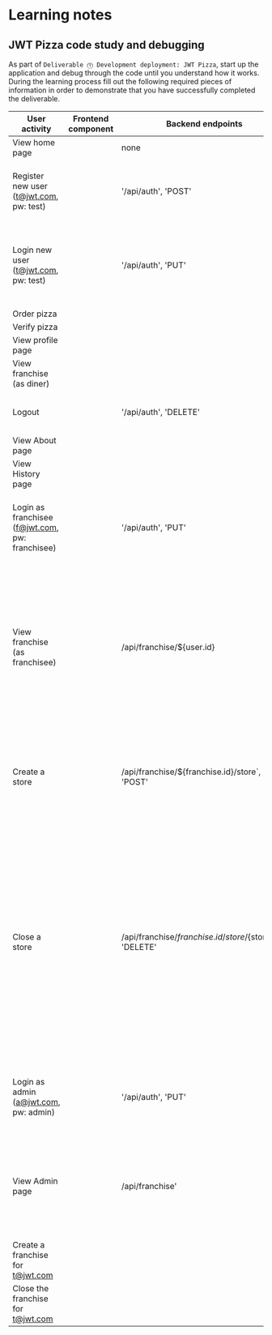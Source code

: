 # Learning notes

## JWT Pizza code study and debugging

As part of `Deliverable ⓵ Development deployment: JWT Pizza`, start up the application and debug through the code until you understand how it works. During the learning process fill out the following required pieces of information in order to demonstrate that you have successfully completed the deliverable.

| User activity                                       | Frontend component | Backend endpoints | Database SQL |
| --------------------------------------------------- | ------------------ | ----------------- | ------------ |
| View home page                                      |                    |none                   |none              |
| Register new user<br/>(t@jwt.com, pw: test)         |                    |'/api/auth', 'POST'  |INSERT INTO user (name, email, password) VALUES (?, ?, ?) INSERT INTO userRole (userId, role, objectId) VALUES (?, ?, ?)              |
| Login new user<br/>(t@jwt.com, pw: test)            |                    |'/api/auth', 'PUT' |INSERT INTO user (name, email, password) VALUES (?, ?, ?) INSERT INTO userRole (userId, role, objectId) VALUES (?, ?, ?) INSERT INTO auth (token, userId) VALUES (?, ?)            |
| Order pizza                                         |                    |     |            |
| Verify pizza                                        |                    |                   |              |
| View profile page                                   |                    |                   |              |
| View franchise<br/>(as diner)                       |                    |                   |              |
| Logout                                              |                    |             '/api/auth', 'DELETE'      | SELECT userId FROM auth WHERE token=  DELETE FROM auth WHERE token=?           |
| View About page                                     |                    |                   |              |
| View History page                                   |                    |                   |              |
| Login as franchisee<br/>(f@jwt.com, pw: franchisee) |                    |  '/api/auth', 'PUT'                 | SELECT * FROM user WHERE email=? SELECT * FROM userRole WHERE userId=? INSERT INTO auth (token, userId) VALUES (?, ?)           |
| View franchise<br/>(as franchisee)                  |                    |/api/franchise/${user.id}                   |  SELECT userId FROM auth WHERE token=? SELECT objectId FROM userRole WHERE role='franchisee' AND userId=?    SELECT id, name FROM franchise WHERE id in (${franchiseIds.join(',')}) SELECT u.id, u.name, u.email FROM userRole AS ur JOIN user AS u ON u.id=ur.userId WHERE ur.objectId=? AND ur.role='franchisee'      |
| Create a store                                      |                    | /api/franchise/${franchise.id}/store`, 'POST'                  | SELECT userId FROM auth WHERE token=?  SELECT u.id, u.name, u.email FROM userRole AS ur JOIN user AS u ON u.id=ur.userId WHERE ur.objectId=? AND ur.role='franchisee'           |
| Close a store                                       |                    |   /api/franchise/${franchise.id}/store/${store.id}`, 'DELETE'                |  SELECT userId FROM auth WHERE token=?      SELECT u.id, u.name, u.email FROM userRole AS ur JOIN user AS u ON u.id=ur.userId WHERE ur.objectId=? AND ur.role='franchisee  DELETE FROM store WHERE franchiseId=? AND id=?  SELECT userId FROM auth WHERE token=? SELECT id, name FROM franchise WHERE id in (${franchiseIds.join(',')}) SELECT u.id, u.name, u.email FROM userRole AS ur JOIN user AS u ON u.id=ur.userId WHERE ur.objectId=? AND ur.role='franchisee' |
| Login as admin<br/>(a@jwt.com, pw: admin)           |                    |  '/api/auth', 'PUT'   | SELECT * FROM user WHERE email=?  SELECT * FROM userRole WHERE userId=?  INSERT INTO auth (token, userId) VALUES (?, ?)             |
| View Admin page                                     |                    | /api/franchise'      | SELECT userId FROM auth WHERE token=? SELECT id, name FROM franchise  SELECT u.id, u.name, u.email FROM userRole AS ur JOIN user AS u ON u.id=ur.userId WHERE ur.objectId=? AND ur.role='franchisee'          |
| Create a franchise for t@jwt.com                    |                    |                   |              |
| Close the franchise for t@jwt.com                   |                    |                   |              |
